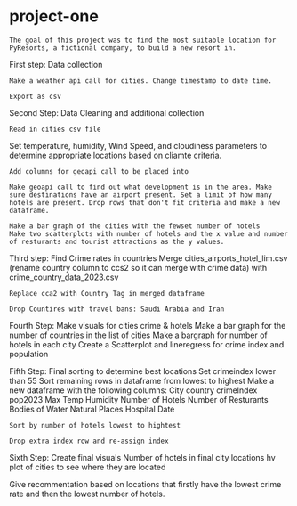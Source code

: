 # project-one

    The goal of this project was to find the most suitable location for PyResorts, a fictional company, to build a new resort in. 

First step: Data collection

    Make a weather api call for cities. Change timestamp to date time.

    Export as csv 

Second Step: Data Cleaning and additional collection 

    Read in cities csv file 

   Set temperature, humidity, Wind Speed, and cloudiness parameters to determine appropriate locations based on cliamte criteria. 
    
    Add columns for geoapi call to be placed into 

    Make geoapi call to find out what development is in the area. Make sure destinations have an airport present. Set a limit of how many hotels are present. Drop rows that don't fit criteria and make a new dataframe.  
    
    Make a bar graph of the cities with the fewset number of hotels
    Make two scatterplots with number of hotels and the x value and number of resturants and tourist attractions as the y values.

Third step: Find Crime rates in countries 
    Merge cities_airports_hotel_lim.csv (rename country column to ccs2 so it can merge with crime data) with crime_country_data_2023.csv 
    
    Replace cca2 with Country Tag in merged dataframe 

    Drop Countires with travel bans: Saudi Arabia and Iran 


Fourth Step: Make visuals for cities crime & hotels 
    Make a bar graph for the number of countries in the list of cities
    Make a bargraph for number of hotels in each city 
    Create a Scatterplot and lineregress for crime index and population 


Fifth Step: Final sorting to determine best locations 
    Set crimeindex lower than 55 
    Sort remaining rows in dataframe from lowest to highest 
    Make a new dataframe with the following columns: City	country	crimeIndex	pop2023	Max Temp	Humidity	Number of Hotels	Number of Resturants	Bodies of Water	Natural Places	Hospital	Date

    Sort by number of hotels lowest to hightest 

    Drop extra index row and re-assign index

Sixth Step: Create final visuals 
    Number of hotels in final city locations
    hv plot of cities to see where they are located  

Give recommentation based on locations that firstly have the lowest crime rate and then the lowest number of hotels. 